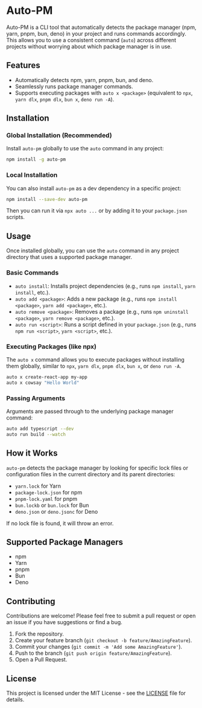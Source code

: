 # Auto-PM

Auto-PM is a CLI tool that automatically detects the package manager (npm, yarn, pnpm, bun, deno) in your project and runs commands accordingly. This allows you to use a consistent command (`auto`) across different projects without worrying about which package manager is in use.

## Features

- Automatically detects npm, yarn, pnpm, bun, and deno.
- Seamlessly runs package manager commands.
- Supports executing packages with `auto x <package>` (equivalent to `npx`, `yarn dlx`, `pnpm dlx`, `bun x`, `deno run -A`).

## Installation

### Global Installation (Recommended)

Install `auto-pm` globally to use the `auto` command in any project:

```bash
npm install -g auto-pm
```

### Local Installation

You can also install `auto-pm` as a dev dependency in a specific project:

```bash
npm install --save-dev auto-pm
```

Then you can run it via `npx auto ...` or by adding it to your `package.json` scripts.

## Usage

Once installed globally, you can use the `auto` command in any project directory that uses a supported package manager.

### Basic Commands

- `auto install`: Installs project dependencies (e.g., runs `npm install`, `yarn install`, etc.).
- `auto add <package>`: Adds a new package (e.g., runs `npm install <package>`, `yarn add <package>`, etc.).
- `auto remove <package>`: Removes a package (e.g., runs `npm uninstall <package>`, `yarn remove <package>`, etc.).
- `auto run <script>`: Runs a script defined in your `package.json` (e.g., runs `npm run <script>`, `yarn <script>`, etc.).

### Executing Packages (like npx)

The `auto x` command allows you to execute packages without installing them globally, similar to `npx`, `yarn dlx`, `pnpm dlx`, `bun x`, or `deno run -A`.

```bash
auto x create-react-app my-app
auto x cowsay "Hello World"
```

### Passing Arguments

Arguments are passed through to the underlying package manager command:

```bash
auto add typescript --dev
auto run build --watch
```

## How it Works

`auto-pm` detects the package manager by looking for specific lock files or configuration files in the current directory and its parent directories:

- `yarn.lock` for Yarn
- `package-lock.json` for npm
- `pnpm-lock.yaml` for pnpm
- `bun.lockb` or `bun.lock` for Bun
- `deno.json` or `deno.jsonc` for Deno

If no lock file is found, it will throw an error.

## Supported Package Managers

- npm
- Yarn
- pnpm
- Bun
- Deno

## Contributing

Contributions are welcome! Please feel free to submit a pull request or open an issue if you have suggestions or find a bug.

1.  Fork the repository.
2.  Create your feature branch (`git checkout -b feature/AmazingFeature`).
3.  Commit your changes (`git commit -m 'Add some AmazingFeature'`).
4.  Push to the branch (`git push origin feature/AmazingFeature`).
5.  Open a Pull Request.

## License

This project is licensed under the MIT License - see the [LICENSE](LICENSE) file for details.
